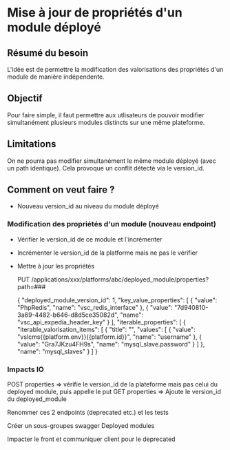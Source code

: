 # Mise à jour de propriétés d'un module déployé

## Résumé du besoin

L'idée est de permettre la modification des valorisations des propriétés d'un module de manière indépendente.

## Objectif

Pour faire simple, il faut permettre aux utlisateurs de pouvoir modifier simultanément plusieurs modules distincts sur une même plateforme.

## Limitations

On ne pourra pas modifier simultanément le même module déployé (avec un path identique).
Cela provoque un conflit détecté via le version_id.

## Comment on veut faire ?

* Nouveau version_id au niveau du module déployé

### Modification des propriétés d'un module (nouveau endpoint)

* Vérifier le version_id de ce module et l'incrémenter
* Incrémenter le version_id de la platforme mais ne pas le vérifier
* Mettre à jour les propriétés

    PUT /applications/xxx/platforms/abc/deployed_module/properties?path=###

    {
	"deployed_module_version_id": 1,
  "key_value_properties": [
    {
      "value": "PhpRedis",
      "name": "vsc_redis_interface"
    },
    {
      "value": "7d940810-3a69-4482-b646-d8d5ce35082d",
      "name": "vsc_api_expedia_header_key"
    }
	],
  "iterable_properties": [
    {
      "iterable_valorisation_items": [
        {
          "title": "",
          "values": [
            {
              "value": "vslcms{{platform.env}}{{platform.id}}",
              "name": "username"
            },
            {
              "value": "Gra7JKzu4FH9s",
              "name": "mysql_slave.password"
            }
          ]
        },
      "name": "mysql_slaves"
    }
  ]
}

### Impacts IO

POST properties => vérifie le version_id de la plateforme mais pas celui du deployed module, puis appelle le put
GET properties => Ajoute le version_id du deployed_module

Renommer ces 2 endpoints (deprecated etc.) et les tests

Créer un sous-groupes swagger Deployed modules

Impacter le front et communiquer client pour le deprecated 